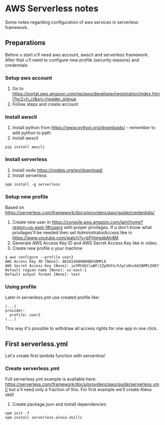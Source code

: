 # AWS Serverless notes
Some notes regarding configuration of aws services in serverless framework.

## Preparations
Before u start u'll need aws account, awscli and serverless framework. After that u'll need to configure new profile (security reasons) and credentials

### Setup aws account
1. Go to https://portal.aws.amazon.com/gp/aws/developer/registration/index.html?nc2=h_ct&src=header_signup 
2. Follow steps and create account

### Install awscli
1. Install python from https://www.python.org/downloads/ - remember to add python to path
2. Install awscli
```
pip install awscli
```

### Install serverless
1. Install node https://nodejs.org/en/download/
2. Install serverless
```
npm install -g serverless
```

### Setup new profile
Based on https://serverless.com/framework/docs/providers/aws/guide/credentials/
1. Create new user in https://console.aws.amazon.com/iam/home?region=us-east-1#/users with proper privilages. If u don't know what privilages'll be needed then set AdministratorAccess like in https://www.youtube.com/watch?v=bFHmgqbAh4M.
2. Generate AWS Access Key ID and AWS Secret Access Key like in video.
3. Create new profile o your machine
```
$ aws configure --profile user2
AWS Access Key ID [None]: AKIAI44QH8DHBEXAMPLE
AWS Secret Access Key [None]: je7MtGbClwBF/2Zp9Utk/h3yCo8nvbEXAMPLEKEY
Default region name [None]: us-east-1
Default output format [None]: text
```

### Using profile
Later in serverless.yml use created profile like:
```
(...)
provider:
  profile: user2
(...)
```
This way it's possible to withdraw all access rights for one app in one click.

## First serverless.yml
Let's create first lambda function with serverless!

### Create serverless.yml
Full serverless.yml example is available here: https://serverless.com/framework/docs/providers/aws/guide/serverless.yml/ but u'll need only a fraction of this.
For first example we'll create Alexa skill!
1. Create package.json and install dependencies
```
npm init -f
npm install serverless-alexa-skills
```
